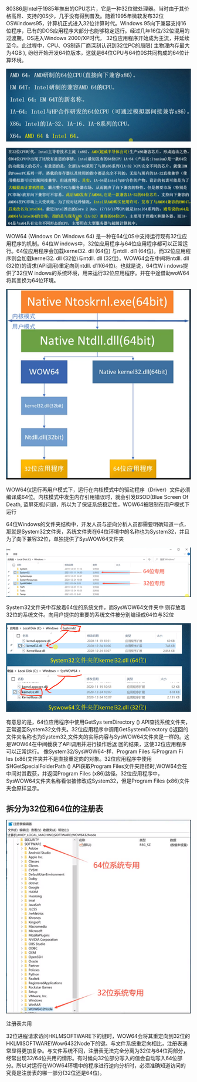

80386是Intel于1985年推出的CPU芯片，它是一种32位微处理器。当时由于其价格高昂、支持的0S少，几乎没有得到普及。随着1995年微软发布32位OSWindows95，计算机正式进入32位计算时代。Windows 95向下兼容支持16位程序，已有的DOS应用程序大部分也能够稳定运行。经过几年16位/32位混用的过渡期，OS进入Windows 2000/XP时代， 32位应用程序开始成为主流，并延续至今。此过程中，CPU、OS制造厂商深刻认识到32位PC的局限( 主物理内存最大为4GB ), 纷纷开始开发64位版本，这就是64位CPU与64位0S共同构成的64位计算环境。

![image-20230726125032291](https://raw.githubusercontent.com/mowang111/image-hosting/master/img/image-20230726125032291.png)

![image-20230726125145348](https://raw.githubusercontent.com/mowang111/image-hosting/master/img/image-20230726125145348.png)

WOW64 (Windows On Windows 64) 是一种在64位0S中支持运行现有32位应用程序的机制。64位W indows中，32位应用程序与64位应用程序都可以正常运行。64位应用程序会加载kernel32. dll (64位) 与ntdll. dl1 (64位)。而32位应用程序则会加载kernel32. dll (32位)与ntdll. dll (32位)，WOW64会在中间将ntdll. dll (32位)的请求(API调用)重定向到ntdll. d11(64位)。也就是说，64位W i ndows提供了32位W indows的系统环境，用来运行32位应用程序。并在中途借助woW64将其变换为64位环境。

![image-20230726122753397](https://raw.githubusercontent.com/mowang111/image-hosting/master/img/image-20230726122753397.png)

WOW64仅运行再用户模式下，运行在内核模式中的驱动程序（Driver）文件必须编译成64位。内核模式中发生内存引用错误时，就会引发BSOD(Blue Screen Of Death, 蓝屏死机)问题，所以为了保证系统稳定性，WOW64被限制在用户模式下运行

64位Windows的文件夹结构中，开发人员与逆向分析人员都需要明确知道一点，那就是System32文件夹，系统文件夹在64位环境中的名称也为System32，并且为了向下兼容32位，单独提供了SysWOW64文件夹

![image-20230726123148441](https://raw.githubusercontent.com/mowang111/image-hosting/master/img/image-20230726123148441.png)

System32文件夹中存放着64位的系统文件，而SysWOW64文件夹中 则存放着32位的系统文件。向用户提供的重要的系统文件被分别编译成64位与32位

![image-20230726123421356](https://raw.githubusercontent.com/mowang111/image-hosting/master/img/image-20230726123421356.png)

有意思的是，64位应用程序中使用GetSys temDirectory () API查找系统文件夹，正常返回System32文件夹。32位应用程序中调用GetSystemDirectory ()返回的文件夹名称也为System32,文件夹的实际内容与SysWOW64文件夹是一样的。这是WOW64在中间截获了API调用并进行操作后返
回的结果，这使32位应用程序可以正常运行。
像System32/SysWOW64-样，Program Files 与Program Fi les (x86)文件夹并不是直接重定向的对象。32位应用程序中使用SHGetSpecialFolderPath () API获取Program Files文件夹路径时,WOW64会在中间对其截获，并返回Program Files (x86)路径。32位应用程序中，SysWOW64文件夹名称看似被修改成System32，但是Program Files (x86)文件夹会原样显示。

## 拆分为32位和64位的注册表

![image-20230726123944021](https://raw.githubusercontent.com/mowang111/image-hosting/master/img/image-20230726123944021.png)

注册表共用

32位进程请求访问HKLMSOFTWARE下的键时，WOW64会将其重定向到32位的HKLMISOFTWARE\Wow6432Node下的键。与文件系统重定向相比，注册表通常显得更加复杂。与文件系统不同，注册表无法完全分离为32位与64位两部分，经常出现32/64位共用的情形。有时候向32位部分写入的值会自动写入64位部分。所以对运行在WOW64环境中的程序进行逆向分析时，必须准确知道访问的究竟是注册表的哪一部分(32位还是64位)。

